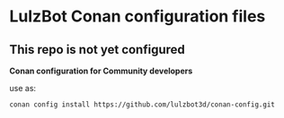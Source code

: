 # LulzBot Conan configuration files

## This repo is not yet configured

**Conan configuration for Community developers**

use as:
```
conan config install https://github.com/lulzbot3d/conan-config.git
```
